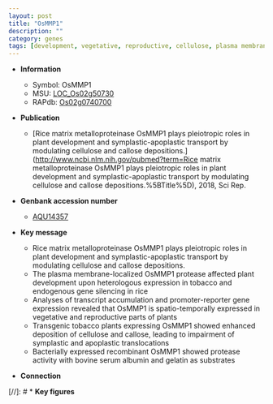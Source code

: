 ```yaml
---
layout: post
title: "OsMMP1"
description: ""
category: genes
tags: [development, vegetative, reproductive, cellulose, plasma membrane, plant development, albumin]
---
```


* **Information**  
    + Symbol: OsMMP1  
    + MSU: [LOC_Os02g50730](http://rice.uga.edu/cgi-bin/ORF_infopage.cgi?orf=LOC_Os02g50730)  
    + RAPdb: [Os02g0740700](https://rapdb.dna.affrc.go.jp/locus/?name=Os02g0740700)  

* **Publication**  
    + [Rice matrix metalloproteinase OsMMP1 plays pleiotropic roles in plant development and symplastic-apoplastic transport by modulating cellulose and callose depositions.](http://www.ncbi.nlm.nih.gov/pubmed?term=Rice matrix metalloproteinase OsMMP1 plays pleiotropic roles in plant development and symplastic-apoplastic transport by modulating cellulose and callose depositions.%5BTitle%5D), 2018, Sci Rep.

* **Genbank accession number**  
    + [AQU14357](http://www.ncbi.nlm.nih.gov/nuccore/AQU14357)

* **Key message**  
    + Rice matrix metalloproteinase OsMMP1 plays pleiotropic roles in plant development and symplastic-apoplastic transport by modulating cellulose and callose depositions.
    + The plasma membrane-localized OsMMP1 protease affected plant development upon heterologous expression in tobacco and endogenous gene silencing in rice
    + Analyses of transcript accumulation and promoter-reporter gene expression revealed that OsMMP1 is spatio-temporally expressed in vegetative and reproductive parts of plants
    + Transgenic tobacco plants expressing OsMMP1 showed enhanced deposition of cellulose and callose, leading to impairment of symplastic and apoplastic translocations
    + Bacterially expressed recombinant OsMMP1 showed protease activity with bovine serum albumin and gelatin as substrates

* **Connection**  

[//]: # * **Key figures**  



